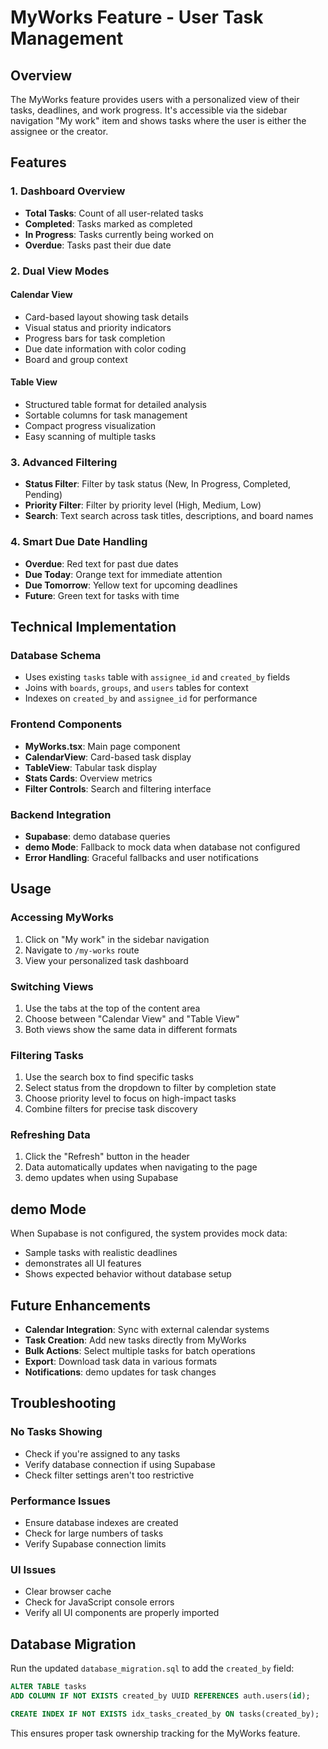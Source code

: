 # MyWorks Feature - User Task Management

## Overview
The MyWorks feature provides users with a personalized view of their tasks, deadlines, and work progress. It's accessible via the sidebar navigation "My work" item and shows tasks where the user is either the assignee or the creator.

## Features

### 1. Dashboard Overview
- **Total Tasks**: Count of all user-related tasks
- **Completed**: Tasks marked as completed
- **In Progress**: Tasks currently being worked on
- **Overdue**: Tasks past their due date

### 2. Dual View Modes

#### Calendar View
- Card-based layout showing task details
- Visual status and priority indicators
- Progress bars for task completion
- Due date information with color coding
- Board and group context

#### Table View
- Structured table format for detailed analysis
- Sortable columns for task management
- Compact progress visualization
- Easy scanning of multiple tasks

### 3. Advanced Filtering
- **Status Filter**: Filter by task status (New, In Progress, Completed, Pending)
- **Priority Filter**: Filter by priority level (High, Medium, Low)
- **Search**: Text search across task titles, descriptions, and board names

### 4. Smart Due Date Handling
- **Overdue**: Red text for past due dates
- **Due Today**: Orange text for immediate attention
- **Due Tomorrow**: Yellow text for upcoming deadlines
- **Future**: Green text for tasks with time

## Technical Implementation

### Database Schema
- Uses existing `tasks` table with `assignee_id` and `created_by` fields
- Joins with `boards`, `groups`, and `users` tables for context
- Indexes on `created_by` and `assignee_id` for performance

### Frontend Components
- **MyWorks.tsx**: Main page component
- **CalendarView**: Card-based task display
- **TableView**: Tabular task display
- **Stats Cards**: Overview metrics
- **Filter Controls**: Search and filtering interface

### Backend Integration
- **Supabase**: demo database queries
- **demo Mode**: Fallback to mock data when database not configured
- **Error Handling**: Graceful fallbacks and user notifications

## Usage

### Accessing MyWorks
1. Click on "My work" in the sidebar navigation
2. Navigate to `/my-works` route
3. View your personalized task dashboard

### Switching Views
1. Use the tabs at the top of the content area
2. Choose between "Calendar View" and "Table View"
3. Both views show the same data in different formats

### Filtering Tasks
1. Use the search box to find specific tasks
2. Select status from the dropdown to filter by completion state
3. Choose priority level to focus on high-impact tasks
4. Combine filters for precise task discovery

### Refreshing Data
1. Click the "Refresh" button in the header
2. Data automatically updates when navigating to the page
3. demo updates when using Supabase

## demo Mode
When Supabase is not configured, the system provides mock data:
- Sample tasks with realistic deadlines
- demonstrates all UI features
- Shows expected behavior without database setup

## Future Enhancements
- **Calendar Integration**: Sync with external calendar systems
- **Task Creation**: Add new tasks directly from MyWorks
- **Bulk Actions**: Select multiple tasks for batch operations
- **Export**: Download task data in various formats
- **Notifications**: demo updates for task changes

## Troubleshooting

### No Tasks Showing
- Check if you're assigned to any tasks
- Verify database connection if using Supabase
- Check filter settings aren't too restrictive

### Performance Issues
- Ensure database indexes are created
- Check for large numbers of tasks
- Verify Supabase connection limits

### UI Issues
- Clear browser cache
- Check for JavaScript console errors
- Verify all UI components are properly imported

## Database Migration
Run the updated `database_migration.sql` to add the `created_by` field:
```sql
ALTER TABLE tasks 
ADD COLUMN IF NOT EXISTS created_by UUID REFERENCES auth.users(id);

CREATE INDEX IF NOT EXISTS idx_tasks_created_by ON tasks(created_by);
```

This ensures proper task ownership tracking for the MyWorks feature.
